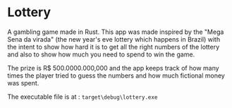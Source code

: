 # Lottery
A gambling game made in Rust. This app was made inspired by the "Mega Sena da virada" (the new year's eve lottery which happens in Brazil) with the intent to show how hard it is to get all the right numbers of the lottery and also to show how much you need to spend to win the game.

The prize is R$ 500.0000.000,000 and the app keeps track of how many times the player tried to guess the numbers and how much fictional money was spent.

The executable file is at : `target\debug\lottery.exe`